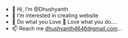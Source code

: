 - 👋 Hi, I’m @Dhushyanth
- 👀 I’m interested in creating website 
- 💞️ Do what you Love 🔀 Love what you do....
- 📫 Reach me dhushyanth4646@gmail.com...


